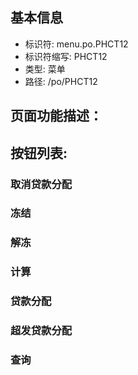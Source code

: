 
## 基本信息

- 标识符: menu.po.PHCT12
- 标识符缩写: PHCT12
- 类型: 菜单
- 路径: /po/PHCT12

## 页面功能描述：





## 按钮列表:


### 取消贷款分配



### 冻结



### 解冻



### 计算



### 贷款分配



### 超发贷款分配



### 查询


